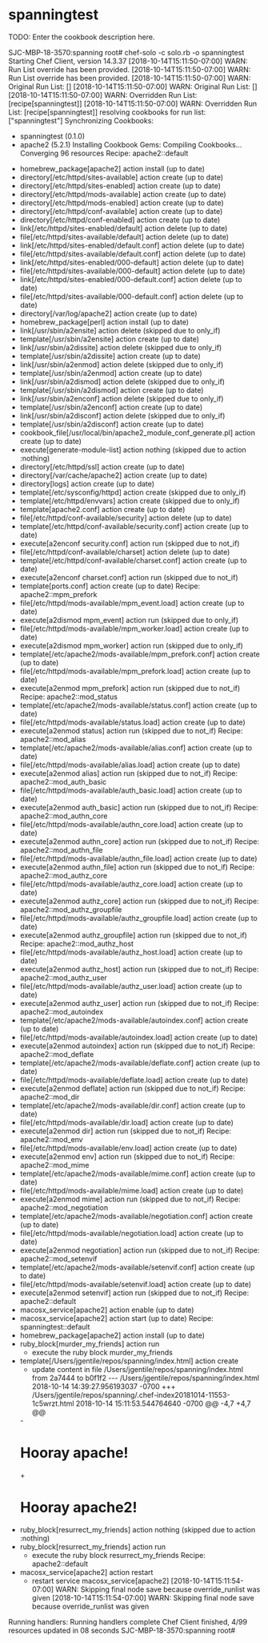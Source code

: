 # spanningtest

TODO: Enter the cookbook description here.

SJC-MBP-18-3570:spanning root# chef-solo -c solo.rb -o spanningtest
Starting Chef Client, version 14.3.37
[2018-10-14T15:11:50-07:00] WARN: Run List override has been provided.
[2018-10-14T15:11:50-07:00] WARN: Run List override has been provided.
[2018-10-14T15:11:50-07:00] WARN: Original Run List: []
[2018-10-14T15:11:50-07:00] WARN: Original Run List: []
[2018-10-14T15:11:50-07:00] WARN: Overridden Run List: [recipe[spanningtest]]
[2018-10-14T15:11:50-07:00] WARN: Overridden Run List: [recipe[spanningtest]]
resolving cookbooks for run list: ["spanningtest"]
Synchronizing Cookbooks:
  - spanningtest (0.1.0)
  - apache2 (5.2.1)
Installing Cookbook Gems:
Compiling Cookbooks...
Converging 96 resources
Recipe: apache2::default
  * homebrew_package[apache2] action install (up to date)
  * directory[/etc/httpd/sites-available] action create (up to date)
  * directory[/etc/httpd/sites-enabled] action create (up to date)
  * directory[/etc/httpd/mods-available] action create (up to date)
  * directory[/etc/httpd/mods-enabled] action create (up to date)
  * directory[/etc/httpd/conf-available] action create (up to date)
  * directory[/etc/httpd/conf-enabled] action create (up to date)
  * link[/etc/httpd/sites-enabled/default] action delete (up to date)
  * file[/etc/httpd/sites-available/default] action delete (up to date)
  * link[/etc/httpd/sites-enabled/default.conf] action delete (up to date)
  * file[/etc/httpd/sites-available/default.conf] action delete (up to date)
  * link[/etc/httpd/sites-enabled/000-default] action delete (up to date)
  * file[/etc/httpd/sites-available/000-default] action delete (up to date)
  * link[/etc/httpd/sites-enabled/000-default.conf] action delete (up to date)
  * file[/etc/httpd/sites-available/000-default.conf] action delete (up to date)
  * directory[/var/log/apache2] action create (up to date)
  * homebrew_package[perl] action install (up to date)
  * link[/usr/sbin/a2ensite] action delete (skipped due to only_if)
  * template[/usr/sbin/a2ensite] action create (up to date)
  * link[/usr/sbin/a2dissite] action delete (skipped due to only_if)
  * template[/usr/sbin/a2dissite] action create (up to date)
  * link[/usr/sbin/a2enmod] action delete (skipped due to only_if)
  * template[/usr/sbin/a2enmod] action create (up to date)
  * link[/usr/sbin/a2dismod] action delete (skipped due to only_if)
  * template[/usr/sbin/a2dismod] action create (up to date)
  * link[/usr/sbin/a2enconf] action delete (skipped due to only_if)
  * template[/usr/sbin/a2enconf] action create (up to date)
  * link[/usr/sbin/a2disconf] action delete (skipped due to only_if)
  * template[/usr/sbin/a2disconf] action create (up to date)
  * cookbook_file[/usr/local/bin/apache2_module_conf_generate.pl] action create (up to date)
  * execute[generate-module-list] action nothing (skipped due to action :nothing)
  * directory[/etc/httpd/ssl] action create (up to date)
  * directory[/var/cache/apache2] action create (up to date)
  * directory[logs] action create (up to date)
  * template[/etc/sysconfig/httpd] action create (skipped due to only_if)
  * template[/etc/httpd/envvars] action create (skipped due to only_if)
  * template[apache2.conf] action create (up to date)
  * file[/etc/httpd/conf-available/security] action delete (up to date)
  * template[/etc/httpd/conf-available/security.conf] action create (up to date)
  * execute[a2enconf security.conf] action run (skipped due to not_if)
  * file[/etc/httpd/conf-available/charset] action delete (up to date)
  * template[/etc/httpd/conf-available/charset.conf] action create (up to date)
  * execute[a2enconf charset.conf] action run (skipped due to not_if)
  * template[ports.conf] action create (up to date)
Recipe: apache2::mpm_prefork
  * file[/etc/httpd/mods-available/mpm_event.load] action create (up to date)
  * execute[a2dismod mpm_event] action run (skipped due to only_if)
  * file[/etc/httpd/mods-available/mpm_worker.load] action create (up to date)
  * execute[a2dismod mpm_worker] action run (skipped due to only_if)
  * template[/etc/apache2/mods-available/mpm_prefork.conf] action create (up to date)
  * file[/etc/httpd/mods-available/mpm_prefork.load] action create (up to date)
  * execute[a2enmod mpm_prefork] action run (skipped due to not_if)
Recipe: apache2::mod_status
  * template[/etc/apache2/mods-available/status.conf] action create (up to date)
  * file[/etc/httpd/mods-available/status.load] action create (up to date)
  * execute[a2enmod status] action run (skipped due to not_if)
Recipe: apache2::mod_alias
  * template[/etc/apache2/mods-available/alias.conf] action create (up to date)
  * file[/etc/httpd/mods-available/alias.load] action create (up to date)
  * execute[a2enmod alias] action run (skipped due to not_if)
Recipe: apache2::mod_auth_basic
  * file[/etc/httpd/mods-available/auth_basic.load] action create (up to date)
  * execute[a2enmod auth_basic] action run (skipped due to not_if)
Recipe: apache2::mod_authn_core
  * file[/etc/httpd/mods-available/authn_core.load] action create (up to date)
  * execute[a2enmod authn_core] action run (skipped due to not_if)
Recipe: apache2::mod_authn_file
  * file[/etc/httpd/mods-available/authn_file.load] action create (up to date)
  * execute[a2enmod authn_file] action run (skipped due to not_if)
Recipe: apache2::mod_authz_core
  * file[/etc/httpd/mods-available/authz_core.load] action create (up to date)
  * execute[a2enmod authz_core] action run (skipped due to not_if)
Recipe: apache2::mod_authz_groupfile
  * file[/etc/httpd/mods-available/authz_groupfile.load] action create (up to date)
  * execute[a2enmod authz_groupfile] action run (skipped due to not_if)
Recipe: apache2::mod_authz_host
  * file[/etc/httpd/mods-available/authz_host.load] action create (up to date)
  * execute[a2enmod authz_host] action run (skipped due to not_if)
Recipe: apache2::mod_authz_user
  * file[/etc/httpd/mods-available/authz_user.load] action create (up to date)
  * execute[a2enmod authz_user] action run (skipped due to not_if)
Recipe: apache2::mod_autoindex
  * template[/etc/apache2/mods-available/autoindex.conf] action create (up to date)
  * file[/etc/httpd/mods-available/autoindex.load] action create (up to date)
  * execute[a2enmod autoindex] action run (skipped due to not_if)
Recipe: apache2::mod_deflate
  * template[/etc/apache2/mods-available/deflate.conf] action create (up to date)
  * file[/etc/httpd/mods-available/deflate.load] action create (up to date)
  * execute[a2enmod deflate] action run (skipped due to not_if)
Recipe: apache2::mod_dir
  * template[/etc/apache2/mods-available/dir.conf] action create (up to date)
  * file[/etc/httpd/mods-available/dir.load] action create (up to date)
  * execute[a2enmod dir] action run (skipped due to not_if)
Recipe: apache2::mod_env
  * file[/etc/httpd/mods-available/env.load] action create (up to date)
  * execute[a2enmod env] action run (skipped due to not_if)
Recipe: apache2::mod_mime
  * template[/etc/apache2/mods-available/mime.conf] action create (up to date)
  * file[/etc/httpd/mods-available/mime.load] action create (up to date)
  * execute[a2enmod mime] action run (skipped due to not_if)
Recipe: apache2::mod_negotiation
  * template[/etc/apache2/mods-available/negotiation.conf] action create (up to date)
  * file[/etc/httpd/mods-available/negotiation.load] action create (up to date)
  * execute[a2enmod negotiation] action run (skipped due to not_if)
Recipe: apache2::mod_setenvif
  * template[/etc/apache2/mods-available/setenvif.conf] action create (up to date)
  * file[/etc/httpd/mods-available/setenvif.load] action create (up to date)
  * execute[a2enmod setenvif] action run (skipped due to not_if)
Recipe: apache2::default
  * macosx_service[apache2] action enable (up to date)
  * macosx_service[apache2] action start (up to date)
Recipe: spanningtest::default
  * homebrew_package[apache2] action install (up to date)
  * ruby_block[murder_my_friends] action run
    - execute the ruby block murder_my_friends
  * template[/Users/jgentile/repos/spanning/index.html] action create
    - update content in file /Users/jgentile/repos/spanning/index.html from 2a7444 to b0f1f2
    --- /Users/jgentile/repos/spanning/index.html	2018-10-14 14:39:27.956193037 -0700
    +++ /Users/jgentile/repos/spanning/.chef-index20181014-11553-1c5wrzt.html	2018-10-14 15:11:53.544764640 -0700
    @@ -4,7 +4,7 @@
     <head>
     </head>
     <body>
    -<h1>Hooray apache!</h1>
    +<h1>Hooray apache2!</h1>
     </body>
     </html>
  * ruby_block[resurrect_my_friends] action nothing (skipped due to action :nothing)
  * ruby_block[resurrect_my_friends] action run
    - execute the ruby block resurrect_my_friends
Recipe: apache2::default
  * macosx_service[apache2] action restart
    - restart service macosx_service[apache2]
[2018-10-14T15:11:54-07:00] WARN: Skipping final node save because override_runlist was given
[2018-10-14T15:11:54-07:00] WARN: Skipping final node save because override_runlist was given

Running handlers:
Running handlers complete
Chef Client finished, 4/99 resources updated in 08 seconds
SJC-MBP-18-3570:spanning root#
